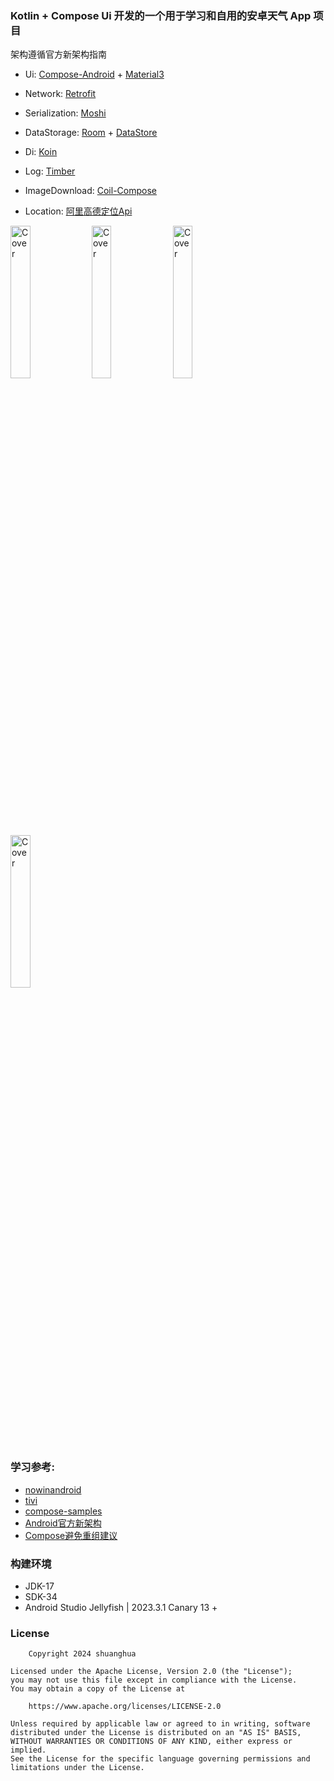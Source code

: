 ### Kotlin  + Compose Ui 开发的一个用于学习和自用的安卓天气 App 项目

架构遵循官方新架构指南

- Ui:            [Compose-Android](https://developer.android.com/jetpack/compose) + [Material3](https://developer.android.com/jetpack/androidx/releases/compose-material3)
- Network:       [Retrofit](https://github.com/square/retrofit)
- Serialization: [Moshi](https://github.com/square/moshi)


- DataStorage:   [Room](https://developer.android.com/training/data-storage/room) + [DataStore](https://developer.android.com/topic/libraries/architecture/datastore)
- Di:            [Koin](https://insert-koin.io/docs/quickstart/android/)
- Log:           [Timber](https://github.com/JakeWharton/timber)
- ImageDownload: [Coil-Compose](https://github.com/coil-kt/coil#jetpack-compose)
- Location:      [阿里高德定位Api](https://lbs.amap.com/api/android-location-sdk/locationsummary/)

<img src="https://github.com/shuanghua/jianmoweather/blob/main/image/1.png" alt="Cover" width="25%"/> <img src="https://github.com/shuanghua/jianmoweather/blob/main/image/2.png" alt="Cover" width="25%"/> <img src="https://github.com/shuanghua/jianmoweather/blob/main/image/3.png" alt="Cover" width="25%"/> <img src="https://github.com/shuanghua/jianmoweather/blob/main/image/4.png" alt="Cover" width="25%"/>

### 学习参考:

- [nowinandroid](https://github.com/android/nowinandroid)
- [tivi](https://github.com/chrisbanes/tivi)
- [compose-samples](https://github.com/android/compose-samples)
- [Android官方新架构](https://developer.android.com/topic/architecture)
- [Compose避免重组建议](https://developer.android.com/jetpack/compose/performance/bestpractices?hl=zh-cn#defer-reads)



### 构建环境
- JDK-17
- SDK-34
- Android Studio Jellyfish | 2023.3.1 Canary 13 +





### License

```
    Copyright 2024 shuanghua

Licensed under the Apache License, Version 2.0 (the "License");
you may not use this file except in compliance with the License.
You may obtain a copy of the License at

    https://www.apache.org/licenses/LICENSE-2.0

Unless required by applicable law or agreed to in writing, software
distributed under the License is distributed on an "AS IS" BASIS,
WITHOUT WARRANTIES OR CONDITIONS OF ANY KIND, either express or implied.
See the License for the specific language governing permissions and
limitations under the License.
```


